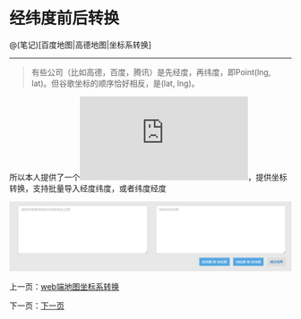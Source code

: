 经纬度前后转换
====================

@(笔记)[百度地图|高德地图|坐标系转换]

-------------------


> 有些公司（比如高德，百度，腾讯）是先经度，再纬度，即Point(lng, lat)。但谷歌坐标的顺序恰好相反，是(lat, lng)。

所以本人提供了一个![小工具](https://github.com/lhywell/book/blob/master/map/example/tansformer.html)，提供坐标转换，支持批量导入经度纬度，或者纬度经度

![经纬度](https://raw.githubusercontent.com/lhywell/book/master/map/map0004.png)


上一页：[web端地图坐标系转换](https://github.com/lhywell/book/blob/master/map/README.md)

下一页：[下一页](https://github.com/lhywell/book/blob/master/map/README.md)